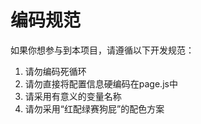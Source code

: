 # 编码规范

如果你想参与到本项目，请遵循以下开发规范：

1. 请勿编码死循环
2. 请勿直接将配置信息硬编码在page.js中
3. 请采用有意义的变量名称
4. 请勿采用“红配绿赛狗屁”的配色方案

